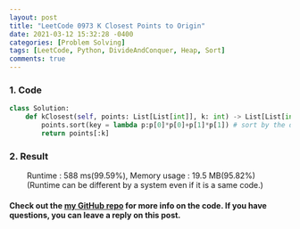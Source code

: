 ```yaml
---
layout: post
title: "LeetCode 0973 K Closest Points to Origin"
date: 2021-03-12 15:32:28 -0400
categories: [Problem Solving]
tags: [LeetCode, Python, DivideAndConquer, Heap, Sort]
comments: true
---
```


### 1. Code
```python
class Solution:
    def kClosest(self, points: List[List[int]], k: int) -> List[List[int]]:
        points.sort(key = lambda p:p[0]*p[0]+p[1]*p[1]) # sort by the distance
        return points[:k]
```

### 2. Result
&nbsp;&nbsp;&nbsp;&nbsp;&nbsp;&nbsp;&nbsp;&nbsp;Runtime : 588 ms(99.59%), Memory usage : 19.5 MB(95.82%)  
&nbsp;&nbsp;&nbsp;&nbsp;&nbsp;&nbsp;&nbsp;&nbsp;(Runtime can be different by a system even if it is a same code.)

#### Check out the [my GitHub repo][hyuk-gh] for more info on the code. If you have questions, you can leave a reply on this post.
[hyuk-gh]: https://github.com/dlgur1994/StudyAlgorithms
